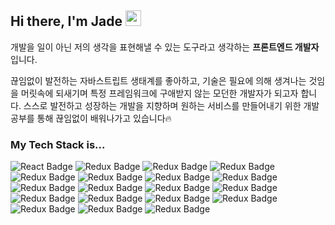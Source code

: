 ## Hi there, I'm Jade <img src="https://media.giphy.com/media/hvRJCLFzcasrR4ia7z/giphy.gif" width="25px"> </h1>

개발을 일이 아닌 저의 생각을 표현해낼 수 있는 도구라고 생각하는 **프론트엔드 개발자**입니다.

끊임없이 발전하는 자바스트립트 생태계를 좋아하고, 기술은 필요에 의해 생겨나는 것임을 머릿속에 되새기며 특정 프레임워크에 구애받지 않는 모던한 개발자가 되고자 합니다. 스스로 발전하고 성장하는 개발을 지향하며 원하는 서비스를 만들어내기 위한 개발 공부를 통해 끊임없이 배워나가고 있습니다🔥


### My Tech Stack is...

![React Badge](https://img.shields.io/badge/-%20react-000000?logo=react&style=for-the-badge)
![Redux Badge](https://img.shields.io/badge/-%20redux-000000?logo=redux&style=for-the-badge)
![Redux Badge](https://img.shields.io/badge/-%20reduxsaga-000000?logo=Redux-Saga&style=for-the-badge)
![Redux Badge](https://img.shields.io/badge/-%20Next.js-000000?logo=Next.js&style=for-the-badge)
![Redux Badge](https://img.shields.io/badge/-%20Vue.js-000000?logo=Vue.js&style=for-the-badge)
![Redux Badge](https://img.shields.io/badge/-%20Vuex-000000?logo=Vue.js&style=for-the-badge)
![Redux Badge](https://img.shields.io/badge/-%20Nuxt.js-000000?logo=Nuxt.js&style=for-the-badge)
![Redux Badge](https://img.shields.io/badge/-%20JavaScript-000000?logo=JavaScript&style=for-the-badge)
![Redux Badge](https://img.shields.io/badge/-%20TypeScript-000000?logo=TypeScript&style=for-the-badge)
![Redux Badge](https://img.shields.io/badge/-%20Node.js-000000?logo=Node.js&style=for-the-badge)
![Redux Badge](https://img.shields.io/badge/-%20Express-000000?logo=Express&style=for-the-badge)
![Redux Badge](https://img.shields.io/badge/-%20HTML5-000000?logo=HTML5&style=for-the-badge)
![Redux Badge](https://img.shields.io/badge/-%20CSS3-000000?logo=CSS3&style=for-the-badge)
![Redux Badge](https://img.shields.io/badge/-%20Sass-000000?logo=Sass&style=for-the-badge)
![Redux Badge](https://img.shields.io/badge/-%20styledcomponents-000000?logo=styled-components&style=for-the-badge)
![Redux Badge](https://img.shields.io/badge/-%20MySQL-000000?logo=MySQL&style=for-the-badge)
![Redux Badge](https://img.shields.io/badge/-%20Sequelize-000000?logo=Sequelize&style=for-the-badge)
![Redux Badge](https://img.shields.io/badge/-%20Mongo-000000?logo=MongoDB&style=for-the-badge)
![Redux Badge](https://img.shields.io/badge/-%20Mongoose-000000?logo=MongoDB&style=for-the-badge)
